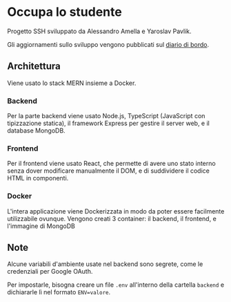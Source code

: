 # Occupa lo studente

Progetto SSH sviluppato da Alessandro Amella e Yaroslav Pavlik.

Gli aggiornamenti sullo sviluppo vengono pubblicati sul [diario di bordo](https://docs.google.com/document/d/1ny17KGs7dYGhpsIwQ2wDmOm99uGUGTmu0b_gZlSWAsM/edit?usp=sharing "diario di bordo").

## Architettura

Viene usato lo stack MERN insieme a Docker.

### Backend

Per la parte backend viene usato Node.js, TypeScript (JavaScript con tipizzazione statica), il framework Express per gestire il server web, e il database MongoDB.

### Frontend

Per il frontend viene usato React, che permette di avere uno stato interno senza dover modificare manualmente il DOM, e di suddividere il codice HTML in componenti.

### Docker

L'intera applicazione viene Dockerizzata in modo da poter essere facilmente utilizzabile ovunque.
Vengono creati 3 container: il backend, il frontend, e l'immagine di MongoDB

## Note

Alcune variabili d'ambiente usate nel backend sono segrete, come le credenziali per Google OAuth.

Per impostarle, bisogna creare un file `.env` all'interno della cartella `backend` e dichiararle lì nel formato `ENV=valore`.
